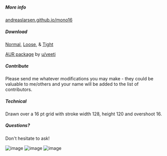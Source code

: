 ##### More info
[andreaslarsen.github.io/mono16](http://andreaslarsen.github.io/mono16)

##### Download
[Normal](https://github.com/andreaslarsen/mono16/blob/master/Mono16-Normal.ttf?raw=true), [Loose](https://github.com/andreaslarsen/mono16/blob/master/Mono16-Loose.ttf?raw=true),  & [Tight](https://github.com/andreaslarsen/mono16/blob/master/Mono16-Tight.ttf?raw=true)

[AUR package](https://aur.archlinux.org/packages/ttf-mono16-git/) by [u/veeti](http://www.reddit.com/user/veeti)

##### Contribute
Please send me whatever modifications you may make - they could be valuable to me/others and your name will be added to the list of contributors.

##### Technical
Drawn over a 16 pt grid with stroke width 128, height 120 and overshoot 16.

##### Questions?
Don't hesitate to ask!

![image](https://github.com/andreaslarsen/mono16/blob/master/Screenshots/Mono16NormalWhiteLowRes.png?raw=true)
![image](https://github.com/andreaslarsen/mono16/blob/master/Screenshots/Mono16TightWhiteLowRes.png?raw=true)
![image](https://github.com/andreaslarsen/mono16/blob/master/Screenshots/Mono16WideWhiteLowRes.png?raw=true)
